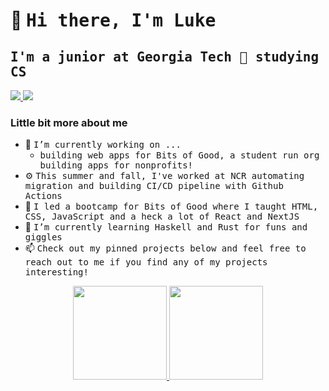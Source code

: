 # 👋 <samp> Hi there, I'm Luke </samp>
<!--
Thanks to @therealsharath for such awesome template
**therealsharath/therealsharath** is a ✨ _special_ ✨ repository because its `README.md` (this file) appears on your GitHub profile.

Here are some ideas to get you started:

- 🔭 I’m currently working on ...
- 🌱 I’m currently learning ...
- 👯 I’m looking to collaborate on ...
- 🤔 I’m looking for help with ...
- 💬 Ask me about ...
- 📫 How to reach me: ...
- 😄 Pronouns: ...
- ⚡ Fun fact: ...
-->
## <samp> I'm a junior at Georgia Tech 🐝 studying CS </samp>
<a href="https://www.linkedin.com/in/luke-wooseok-kim/"> <img src="https://img.shields.io/badge/-luke--wooseok--kim-0A66C2?logo=linkedin&style=flat-square"/> </a>
<a href="mailto: luke9kim8@gmail.com"> <img src="https://img.shields.io/badge/luke9kim8-D14836?&logo=gmail&logoColor=white&style=flat-square"/> </a>

### Little bit more about me 
- 🔭 <samp>I’m currently working on ... </samp>
    - <samp> building web apps for Bits of Good, a student run org building apps for nonprofits! </samp>
- ⚙️ <samp> This summer and fall, I've worked at NCR automating migration and building CI/CD pipeline with Github Actions</samp>
- 🏫 <samp> I led a bootcamp for Bits of Good where I taught HTML, CSS, JavaScript and a heck a lot of React and NextJS</samp>
- 🌱 <samp> I’m currently learning Haskell and Rust for funs and giggles </samp>
- 📫 <samp> Check out my pinned projects below and feel free to reach out to me if you find any of my projects interesting! </samp>

<p align="center">
    <a href="https://github.com/therealsharath" target="_blank">
        <img height="150em" src="https://github-readme-stats-eight-theta.vercel.app/api?username=luke9kim8&show_icons=true&theme=great-gatsby&include_all_commits=true&count_private=true" />
        <img height="150em" src="https://github-readme-stats-eight-theta.vercel.app/api/top-langs/?username=luke9kim8&layout=compact&langs_count=8&theme=great-gatsby"/>
    </a>
</p>
